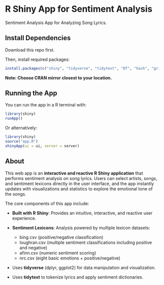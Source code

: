 # R Shiny App for Sentiment Analysis
Sentiment Analysis App for Analyzing Song Lyrics.

## Install Dependencies
Download this repo first.

Then, install required packages:

```r
install.packages(c("shiny", "tidyverse", "tidytext", "DT", "hash", "gridExtra"))
```
**Note: Choose CRAN mirror closest to your location.**

## Running the App
You can run the app in a R terminal with:
```r
library(shiny)
runApp()
```

Or alternatively:
```r
library(shiny)
source("app.R")
shinyApp(ui = ui, server = server)
```

## About
This web app is an **interactive and reactive R Shiny application** that performs sentiment analysis on song lyrics. Users can select artists, songs, and sentiment lexicons directly in the user interface, and the app instantly updates with visualizations and statistics to explore the emotional tone of the songs.

The core components of this app include:
- **Built with R Shiny**: Provides an intuitive, interactive, and reactive user experience.

- **Sentiment Lexicons**: Analysis powered by multiple lexicon datasets:
    - bing.csv (positive/negative classification)
    - loughran.csv (multiple sentiment classifications including positive and negative)
    - afinn.csv (numeric sentiment scoring)
    - nrc.csv (eight basic emotions + positive/negative)

- Uses **tidyverse** (dplyr, ggplot2) for data manipulation and visualization.

- Uses **tidytext** to tokenize lyrics and apply sentiment dictionaries.